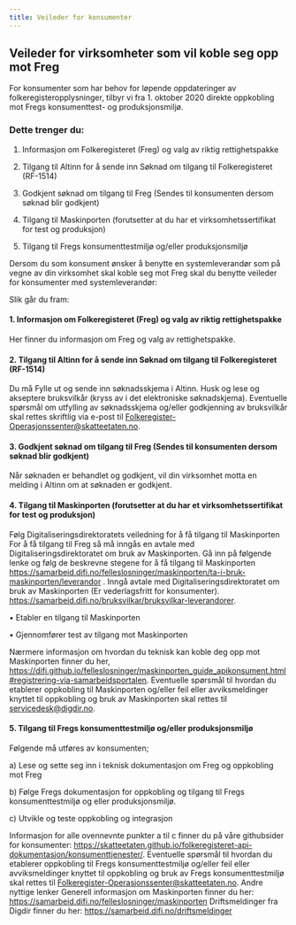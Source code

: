 ```yaml
---
title: Veileder for konsumenter
---
```


## Veileder for virksomheter som vil koble seg opp mot Freg

For konsumenter som har behov for løpende oppdateringer av folkeregisteropplysninger, tilbyr vi fra 1. oktober 2020 direkte oppkobling mot Fregs konsumenttest- og produksjonsmiljø. 

### Dette trenger du:

1.	Informasjon om Folkeregisteret (Freg) og valg av riktig rettighetspakke

2.	Tilgang til Altinn  for å sende inn Søknad om tilgang til Folkeregisteret (RF-1514)

3.	Godkjent søknad om tilgang til Freg (Sendes til konsumenten dersom søknad blir godkjent)

4.	Tilgang til Maskinporten (forutsetter at du har et virksomhetssertifikat for test og produksjon)

5.	Tilgang til Fregs konsumenttestmiljø og/eller produksjonsmiljø

Dersom du som konsument ønsker å benytte en systemleverandør som på vegne av din virksomhet skal koble seg mot Freg skal du benytte veileder for konsumenter med systemleverandør:  

Slik går du fram:

#### 1.	Informasjon om Folkeregisteret (Freg) og valg av riktig rettighetspakke   
Her finner du informasjon om Freg og valg av rettighetspakke.  

#### 2. Tilgang til Altinn for å sende inn Søknad om tilgang til Folkeregisteret (RF-1514) 
Du må Fylle ut og sende inn søknadsskjema i  Altinn. Husk og lese og akseptere bruksvilkår (kryss av i det elektroniske søknadskjema).
Eventuelle spørsmål om utfylling av søknadsskjema og/eller godkjenning av bruksvilkår skal rettes skriftlig via e-post til Folkeregister-Operasjonssenter@skatteetaten.no.

#### 3. Godkjent søknad om tilgang til Freg (Sendes til konsumenten dersom søknad blir godkjent)
Når søknaden er behandlet og godkjent, vil din virksomhet motta en melding i Altinn om at søknaden er godkjent. 

#### 4. Tilgang til Maskinporten (forutsetter at du har et virksomhetssertifikat for test og produksjon)
Følg Digitaliseringsdirektoratets veiledning for å få tilgang til Maskinporten 
For å få tilgang til Freg så må inngås en avtale med Digitaliseringsdirektoratet om bruk av Maskinporten. Gå inn på følgende lenke og følg de beskrevne stegene for å få tilgang til Maskinporten https://samarbeid.difi.no/felleslosninger/maskinporten/ta-i-bruk-maskinporten/leverandor .
Inngå avtale med Digitaliseringsdirektoratet om bruk av Maskinporten (Er vederlagsfritt for konsumenter). https://samarbeid.difi.no/bruksvilkar/bruksvilkar-leverandorer. 

•	Etabler en tilgang til Maskinporten

•	Gjennomfører test av tilgang mot Maskinporten

Nærmere informasjon om hvordan du teknisk kan koble deg opp mot Maskinporten finner du her, https://difi.github.io/felleslosninger/maskinporten_guide_apikonsument.html#registrering-via-samarbeidsportalen.
Eventuelle spørsmål til hvordan du etablerer oppkobling til Maskinporten og/eller feil eller avviksmeldinger knyttet til oppkobling og bruk av Maskinporten skal rettes til servicedesk@digdir.no.

#### 5. Tilgang til Fregs konsumenttestmiljø og/eller produksjonsmiljø
Følgende må utføres av konsumenten;

a)	Lese og sette seg inn i teknisk dokumentasjon om Freg og oppkobling mot Freg

b)	Følge Fregs dokumentasjon for oppkobling og tilgang til Fregs konsumenttestmiljø og eller produksjonsmiljø.

c)	Utvikle og teste oppkobling og integrasjon

Informasjon for alle ovennevnte punkter a til c finner du på våre githubsider for konsumenter: https://skatteetaten.github.io/folkeregisteret-api-dokumentasjon/konsumenttjenester/.
Eventuelle spørsmål til hvordan du etablerer oppkobling til Fregs konsumenttestmiljø og/eller feil eller avviksmeldinger knyttet til oppkobling og bruk av Fregs konsumenttestmiljø skal rettes til Folkeregister-Operasjonssenter@skatteetaten.no.
Andre nyttige lenker
Generell informasjon om Maskinporten finner du her: https://samarbeid.difi.no/felleslosninger/maskinporten
Driftsmeldinger fra Digdir finner du her: https://samarbeid.difi.no/driftsmeldinger
